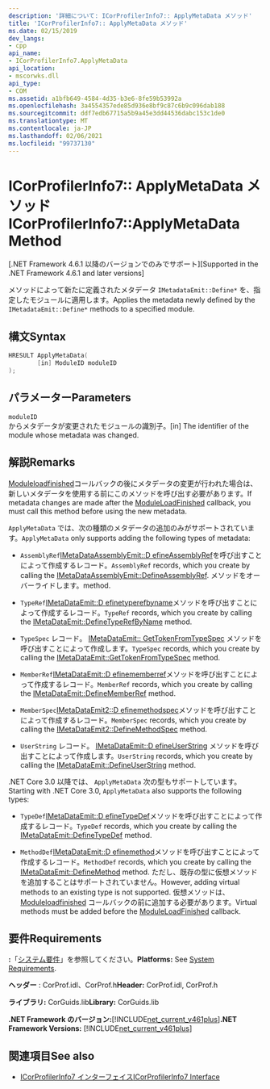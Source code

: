 ```yaml
---
description: '詳細について: ICorProfilerInfo7:: ApplyMetaData メソッド'
title: 'ICorProfilerInfo7:: ApplyMetaData メソッド'
ms.date: 02/15/2019
dev_langs:
- cpp
api_name:
- ICorProfilerInfo7.ApplyMetaData
api_location:
- mscorwks.dll
api_type:
- COM
ms.assetid: a1bfb649-4584-4d35-b3e6-8fe59b53992a
ms.openlocfilehash: 3a4554357ede85d936e8bf9c87c6b9c096dab188
ms.sourcegitcommit: ddf7edb67715a5b9a45e3dd44536dabc153c1de0
ms.translationtype: MT
ms.contentlocale: ja-JP
ms.lasthandoff: 02/06/2021
ms.locfileid: "99737130"
---
```

# <a name="icorprofilerinfo7applymetadata-method"></a><span data-ttu-id="3fb98-103">ICorProfilerInfo7:: ApplyMetaData メソッド</span><span class="sxs-lookup"><span data-stu-id="3fb98-103">ICorProfilerInfo7::ApplyMetaData Method</span></span>

<span data-ttu-id="3fb98-104">[.NET Framework 4.6.1 以降のバージョンでのみでサポート]</span><span class="sxs-lookup"><span data-stu-id="3fb98-104">[Supported in the .NET Framework 4.6.1 and later versions]</span></span>  
  
 <span data-ttu-id="3fb98-105">メソッドによって新たに定義されたメタデータ `IMetadataEmit::Define*` を、指定したモジュールに適用します。</span><span class="sxs-lookup"><span data-stu-id="3fb98-105">Applies the metadata newly defined by the `IMetadataEmit::Define*` methods to a specified module.</span></span>  
  
## <a name="syntax"></a><span data-ttu-id="3fb98-106">構文</span><span class="sxs-lookup"><span data-stu-id="3fb98-106">Syntax</span></span>  
  
```cpp
HRESULT ApplyMetaData(  
        [in] ModuleID moduleID  
);  
```  
  
## <a name="parameters"></a><span data-ttu-id="3fb98-107">パラメーター</span><span class="sxs-lookup"><span data-stu-id="3fb98-107">Parameters</span></span>  

 `moduleID`  
 <span data-ttu-id="3fb98-108">からメタデータが変更されたモジュールの識別子。</span><span class="sxs-lookup"><span data-stu-id="3fb98-108">[in] The identifier of the module whose metadata was changed.</span></span>  
  
## <a name="remarks"></a><span data-ttu-id="3fb98-109">解説</span><span class="sxs-lookup"><span data-stu-id="3fb98-109">Remarks</span></span>  

 <span data-ttu-id="3fb98-110">[Moduleloadfinished](icorprofilercallback-moduleloadfinished-method.md)コールバックの後にメタデータの変更が行われた場合は、新しいメタデータを使用する前にこのメソッドを呼び出す必要があります。</span><span class="sxs-lookup"><span data-stu-id="3fb98-110">If metadata changes are made after the [ModuleLoadFinished](icorprofilercallback-moduleloadfinished-method.md) callback, you must call this method before using the new metadata.</span></span>  
  
 <span data-ttu-id="3fb98-111">`ApplyMetaData` では、次の種類のメタデータの追加のみがサポートされています。</span><span class="sxs-lookup"><span data-stu-id="3fb98-111">`ApplyMetaData` only supports adding the following types of metadata:</span></span>  
  
- <span data-ttu-id="3fb98-112">`AssemblyRef`[IMetaDataAssemblyEmit::D efineAssemblyRef](../metadata/imetadataassemblyemit-defineassemblyref-method.md)を呼び出すことによって作成するレコード。</span><span class="sxs-lookup"><span data-stu-id="3fb98-112">`AssemblyRef` records, which you create by calling the [IMetaDataAssemblyEmit::DefineAssemblyRef](../metadata/imetadataassemblyemit-defineassemblyref-method.md).</span></span> <span data-ttu-id="3fb98-113">メソッドをオーバーライドします。</span><span class="sxs-lookup"><span data-stu-id="3fb98-113">method.</span></span>  
  
- <span data-ttu-id="3fb98-114">`TypeRef`[IMetaDataEmit::D efinetyperefbyname](../metadata/imetadataemit-definetyperefbyname-method.md)メソッドを呼び出すことによって作成するレコード。</span><span class="sxs-lookup"><span data-stu-id="3fb98-114">`TypeRef` records, which you create by calling the [IMetaDataEmit::DefineTypeRefByName](../metadata/imetadataemit-definetyperefbyname-method.md) method.</span></span>  
  
- <span data-ttu-id="3fb98-115">`TypeSpec` レコード。 [IMetaDataEmit:: GetTokenFromTypeSpec](../metadata/imetadataemit-gettokenfromtypespec-method.md) メソッドを呼び出すことによって作成します。</span><span class="sxs-lookup"><span data-stu-id="3fb98-115">`TypeSpec` records, which you create by calling the [IMetaDataEmit::GetTokenFromTypeSpec](../metadata/imetadataemit-gettokenfromtypespec-method.md) method.</span></span>  
  
- <span data-ttu-id="3fb98-116">`MemberRef`[IMetaDataEmit::D efinememberref](../metadata/imetadataemit-definememberref-method.md)メソッドを呼び出すことによって作成するレコード。</span><span class="sxs-lookup"><span data-stu-id="3fb98-116">`MemberRef` records, which you create by calling the [IMetaDataEmit::DefineMemberRef](../metadata/imetadataemit-definememberref-method.md) method.</span></span>  
  
- <span data-ttu-id="3fb98-117">`MemberSpec`[IMetaDataEmit2::D efinemethodspec](../metadata/imetadataemit2-definemethodspec-method.md)メソッドを呼び出すことによって作成するレコード。</span><span class="sxs-lookup"><span data-stu-id="3fb98-117">`MemberSpec` records, which you create by calling the [IMetaDataEmit2::DefineMethodSpec](../metadata/imetadataemit2-definemethodspec-method.md) method.</span></span>  
  
- <span data-ttu-id="3fb98-118">`UserString` レコード。 [IMetaDataEmit::D efineUserString](../metadata/imetadataemit-defineuserstring-method.md) メソッドを呼び出すことによって作成します。</span><span class="sxs-lookup"><span data-stu-id="3fb98-118">`UserString` records, which you create by calling the [IMetaDataEmit::DefineUserString](../metadata/imetadataemit-defineuserstring-method.md) method.</span></span>  

<span data-ttu-id="3fb98-119">.NET Core 3.0 以降では、 `ApplyMetaData` 次の型もサポートしています。</span><span class="sxs-lookup"><span data-stu-id="3fb98-119">Starting with .NET Core 3.0, `ApplyMetaData` also supports the following types:</span></span>

- <span data-ttu-id="3fb98-120">`TypeDef`[IMetaDataEmit::D efineTypeDef](../metadata/imetadataemit-definetypedef-method.md)メソッドを呼び出すことによって作成するレコード。</span><span class="sxs-lookup"><span data-stu-id="3fb98-120">`TypeDef` records, which you create by calling the [IMetaDataEmit::DefineTypeDef](../metadata/imetadataemit-definetypedef-method.md) method.</span></span>

- <span data-ttu-id="3fb98-121">`MethodDef`[IMetaDataEmit::D efinemethod](../metadata/imetadataemit-definemethod-method.md)メソッドを呼び出すことによって作成するレコード。</span><span class="sxs-lookup"><span data-stu-id="3fb98-121">`MethodDef` records, which you create by calling the [IMetaDataEmit::DefineMethod](../metadata/imetadataemit-definemethod-method.md) method.</span></span> <span data-ttu-id="3fb98-122">ただし、既存の型に仮想メソッドを追加することはサポートされていません。</span><span class="sxs-lookup"><span data-stu-id="3fb98-122">However, adding virtual methods to an existing type is not supported.</span></span> <span data-ttu-id="3fb98-123">仮想メソッドは、 [Moduleloadfinished](icorprofilercallback-moduleloadfinished-method.md) コールバックの前に追加する必要があります。</span><span class="sxs-lookup"><span data-stu-id="3fb98-123">Virtual methods must be added before the [ModuleLoadFinished](icorprofilercallback-moduleloadfinished-method.md) callback.</span></span>

## <a name="requirements"></a><span data-ttu-id="3fb98-124">要件</span><span class="sxs-lookup"><span data-stu-id="3fb98-124">Requirements</span></span>  

 <span data-ttu-id="3fb98-125">**:**「[システム要件](../../get-started/system-requirements.md)」を参照してください。</span><span class="sxs-lookup"><span data-stu-id="3fb98-125">**Platforms:** See [System Requirements](../../get-started/system-requirements.md).</span></span>  
  
 <span data-ttu-id="3fb98-126">**ヘッダー** : CorProf.idl、CorProf.h</span><span class="sxs-lookup"><span data-stu-id="3fb98-126">**Header:** CorProf.idl, CorProf.h</span></span>  
  
 <span data-ttu-id="3fb98-127">**ライブラリ:** CorGuids.lib</span><span class="sxs-lookup"><span data-stu-id="3fb98-127">**Library:** CorGuids.lib</span></span>  
  
 <span data-ttu-id="3fb98-128">**.NET Framework のバージョン:**[!INCLUDE[net_current_v461plus](../../../../includes/net-current-v461plus-md.md)]</span><span class="sxs-lookup"><span data-stu-id="3fb98-128">**.NET Framework Versions:** [!INCLUDE[net_current_v461plus](../../../../includes/net-current-v461plus-md.md)]</span></span>  
  
## <a name="see-also"></a><span data-ttu-id="3fb98-129">関連項目</span><span class="sxs-lookup"><span data-stu-id="3fb98-129">See also</span></span>

- [<span data-ttu-id="3fb98-130">ICorProfilerInfo7 インターフェイス</span><span class="sxs-lookup"><span data-stu-id="3fb98-130">ICorProfilerInfo7 Interface</span></span>](icorprofilerinfo7-interface.md)
